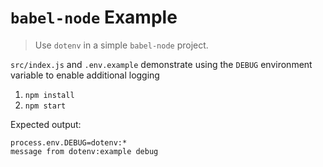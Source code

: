 # `babel-node` Example

> Use `dotenv` in a simple `babel-node` project.

`src/index.js` and `.env.example` demonstrate using the `DEBUG` environment variable to enable additional logging

1. `npm install`
2. `npm start`

Expected output:

```
process.env.DEBUG=dotenv:*
message from dotenv:example debug
```
